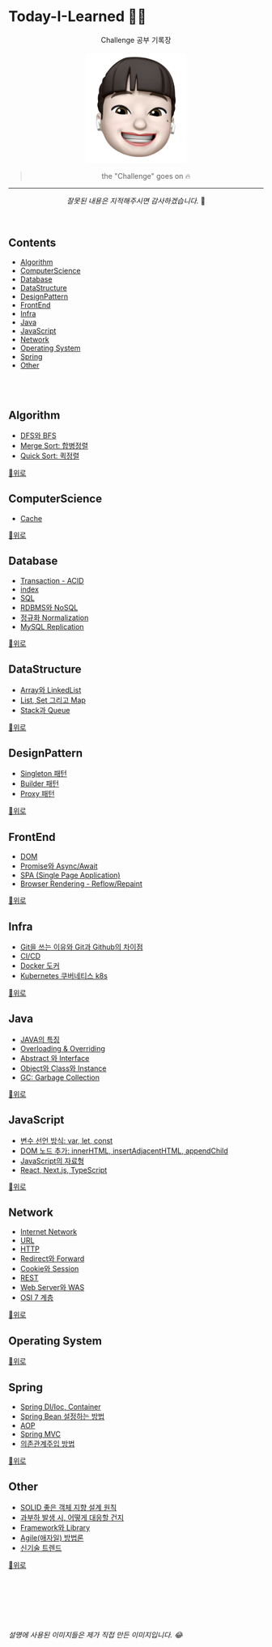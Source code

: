 # Today-I-Learned 👩‍💻 

<div align='center'>
Challenge 공부 기록장  
<br/><br/>
<img src="https://github.com/ChaerinYu/Today-I-Learned/blob/main/img/profile.png" width="200px">

> the "Challenge" goes on 🔥

--- 

_잘못된 내용은 지적해주시면 감사하겠습니다._ 👏  

</div>
<br/>

## Contents


- [Algorithm](#Algorithm)
- [ComputerScience](#CS)
- [Database](#Database)
- [DataStructure](#DataStructure)
- [DesignPattern](#DesignPattern)
- [FrontEnd](#FrontEnd)
- [Infra](#Infra)
- [Java](#Java)
- [JavaScript](#JavaScript)
- [Network](#Network)
- [Operating System](#OS)
- [Spring](#Spring)
- [Other](#Other)

<br/><br/>


## Algorithm
- [DFS와 BFS](Algorithm/DFS_and_BFS.md)
- [Merge Sort: 합병정렬](Algorithm/merge_sort.md)
- [Quick Sort: 퀵정렬](Algorithm/quick_sort.md)


[🔼위로](#contents)

## ComputerScience
- [Cache](CS/Cache.md)


[🔼위로](#contents)

## Database
- [Transaction - ACID](Database/transaction.md)
- [index](Database/index.md)
- [SQL](Database/SQL.md)
- [RDBMS와 NoSQL](Database/RDBMS_NoSQL.md)
- [정규화 Normalization](Database/normalization.md)
- [MySQL Replication](Database/Replication.md)


[🔼위로](#contents)

## DataStructure
- [Array와 LinkedList](DataStructure/Array_vs_LinkedList.md)
- [List, Set 그리고 Map](DataStructure/List_vs_Set_vs_Map.md)
- [Stack과 Queue](DataStructure/Stack_vs_Queue.md)


[🔼위로](#contents)

## DesignPattern
- [Singleton 패턴](DesignPattern/[DesignPattern]_Singleton.md)
- [Builder 패턴](DesignPattern/builder_pattern.md)
- [Proxy 패턴](DesignPattern/proxy_pattern.md)

[🔼위로](#contents)


## FrontEnd
- [DOM](FrontEnd/DOM.md)
- [Promise와 Async/Await](FrontEnd/promise_async_await.md)
- [SPA (Single Page Application)](FrontEnd/SPA.md)
- [Browser Rendering - Reflow/Repaint](FrontEnd/browser_rendering.md)

[🔼위로](#contents)


## Infra
- [Git을 쓰는 이유와 Git과 Github의 차이점](Infra/Git.md)
- [CI/CD](Infra/CICD.md)
- [Docker 도커](Infra/Docker.md)
- [Kubernetes 쿠버네티스 k8s](Infra/Kubernetes.md)

[🔼위로](#contents)


## Java
- [JAVA의 특징](Java/JAVA의_특징.md)
- [Overloading & Overriding](Java/Overload_Overriding.md)
- [Abstract 와 Interface](Java/Abstract_vs_Interface.md)
- [Object와 Class와 Instance](Java/Object_Class_Instance.md)
- [GC: Garbage Collection](Java/gc.md)



[🔼위로](#contents)

## JavaScript
- [변수 선언 방식: var, let, const](JavaScript/variable.md)
- [DOM 노드 추가: innerHTML, insertAdjacentHTML, appendChild](JavaScript/innerHTML.md)
- [JavaScript의 자료형](JavaScript/js_type.md)
- [React, Next.js, TypeScript](JavaScript/React_TypeScript_nextjs.md)


[🔼위로](#contents)

## Network
- [Internet Network](Network/Internet_Network.md)
- [URL](Network/url.md)
- [HTTP](Network/HTTP.md)
- [Redirect와 Forward](Network/redirect_vs_forward.md)
- [Cookie와 Session](Network/cookie_vs_session.md)
- [REST](Network/REST.md)
- [Web Server와 WAS](Network/webserver_vs_was.md)
- [OSI 7 계층](Network/OSI_7_Layer.md)


[🔼위로](#contents)

## Operating System


[🔼위로](#contents)

## Spring
- [Spring DI/Ioc, Container](Spring/Spring_DI_IoC.md)
- [Spring Bean 설정하는 방법](Spring/Spring_setting_Bean.md)
- [AOP](Spring/AOP.md)
- [Spring MVC](Spring/Spring_MVC.md)
- [의존관계주입 방법](Spring/how_to_DI.md)


[🔼위로](#contents)


## Other
- [SOLID 좋은 객체 지향 설계 원칙](Z_Others/SOLID.md)
- [과부하 발생 시, 어떻게 대응할 건지](Z_Others/Traffic_overload.md)
- [Framework와 Library](Z_Others/Framework_Library.md)
- [Agile(애자일) 방법론](Z_Others/agile.md)
- [신기술 트렌드](Z_Others/tech.md)


[🔼위로](#contents)



<br/>
<br/>
<br/>
<br/>
<br/>

###### 설명에 사용된 이미지들은 제가 직접 만든 이미지입니다. 😂